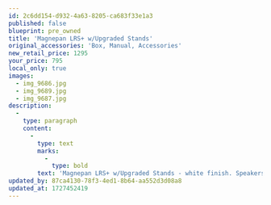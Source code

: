 ```yaml
---
id: 2c6dd154-d932-4a63-8205-ca683f33e1a3
published: false
blueprint: pre_owned
title: 'Magnepan LRS+ w/Upgraded Stands'
original_accessories: 'Box, Manual, Accessories'
new_retail_price: 1295
your_price: 795
local_only: true
images:
  - img_9686.jpg
  - img_9689.jpg
  - img_9687.jpg
description:
  -
    type: paragraph
    content:
      -
        type: text
        marks:
          -
            type: bold
        text: 'Magnepan LRS+ w/Upgraded Stands - white finish. Speakers are in excellent physical and functional condition and sold as new for $1,295.00'
updated_by: 87ca4130-78f3-4ed1-8b64-aa552d3d08a8
updated_at: 1727452419
---
```

